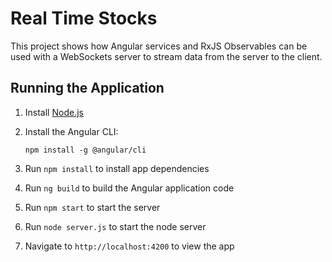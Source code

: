 # Real Time Stocks

This project shows how Angular services and RxJS Observables can
be used with a WebSockets server to stream data from the server to the
client.

## Running the Application

1. Install [Node.js](http://nodejs.org)

2. Install the Angular CLI:

    `npm install -g @angular/cli`

3. Run `npm install` to install app dependencies

4. Run `ng build` to build the Angular application code

5. Run `npm start` to start the server

6. Run `node server.js` to start the node server

6. Navigate to `http://localhost:4200` to view the app
